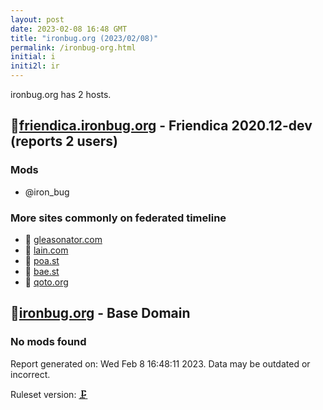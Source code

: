```yaml
---
layout: post
date: 2023-02-08 16:48 GMT
title: "ironbug.org (2023/02/08)"
permalink: /ironbug-org.html
initial: i
initi2l: ir
---
```


ironbug.org has 2 hosts.

## 🐘[friendica.ironbug.org](https://friendica.ironbug.org) - Friendica 2020.12-dev (reports 2 users)

### Mods
 * @iron_bug

### More sites commonly on federated timeline

* 🧸 [gleasonator.com](/gleasonator-com.html)
* 🧸 [lain.com](/lain-com.html)
* 🧸 [poa.st](/poa-st.html)
* 🧸 [bae.st](/bae-st.html)
* 🐘 [qoto.org](/qoto-org.html)

## 🐘[ironbug.org](https://ironbug.org) - Base Domain

### No mods found

Report generated on: Wed Feb  8 16:48:11 2023. Data may be outdated or incorrect.

Ruleset version: [🗜](/version-clamp)
